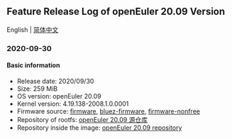 ## Feature Release Log of openEuler 20.09 Version

English | [简体中文](./changelog-20.09-release.md)

### 2020-09-30

#### Basic information

- Release date: 2020/09/30
- Size: 259 MiB
- OS version: openEuler 20.09
- Kernel version: 4.19.138-2008.1.0.0001
- Firmware source: [firmware](https://github.com/raspberrypi/firmware), [bluez-firmware](https://github.com/RPi-Distro/bluez-firmware), [firmware-nonfree](https://github.com/RPi-Distro/firmware-nonfree)
- Repository of rootfs: [openEuler 20.09 源仓库](https://repo.openeuler.org/openEuler-20.09/)
- Repository inside the image: [openEuler 20.09 repository](https://repo.openeuler.org/openEuler-20.09/)